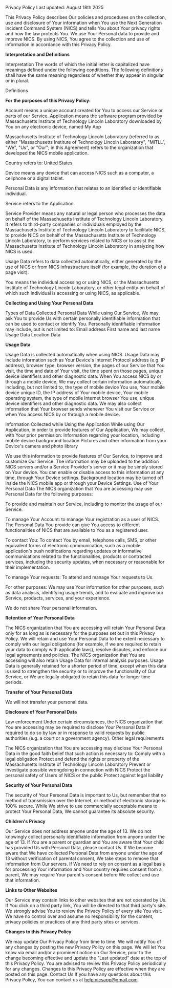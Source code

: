 Privacy Policy
Last updated: August 18th 2025

This Privacy Policy describes Our policies and procedures on the collection, use and disclosure of Your information when You use the Next Generation Incident Command System (NICS) and tells You about Your privacy rights and how the law protects You.
We use Your Personal data to provide and improve NICS. By using NICS, You agree to the collection and use of information in accordance with this Privacy Policy.

**Interpretation and Definitions**

Interpretation
The words of which the initial letter is capitalized have meanings defined under the following conditions. The following definitions shall have the same meaning regardless of whether they appear in singular or in plural.

Definitions

**For the purposes of this Privacy Policy:**

Account means a unique account created for You to access our Service or parts of our Service.
Application means the software program provided by Massachusetts Institute of Technology Lincoln Laboratory downloaded by You on any electronic device, named My App

Massachusetts Institute of Technology Lincoln Laboratory (referred to as either "Massachusetts Institute of Technology Lincoln Laboratory", "MITLL", "We", "Us", or "Our"; in this Agreement) refers to the organization that developed the NICS mobile application.

Country refers to: United States

Device means any device that can access NICS such as a computer, a cellphone or a digital tablet.

Personal Data is any information that relates to an identified or identifiable individual.

Service refers to the Application.

Service Provider means any natural or legal person who processes the data on behalf of the Massachusetts Institute of Technology Lincoln Laboratory. It refers to third-party companies or individuals employed by the Massachusetts Institute of Technology Lincoln Laboratory to facilitate NICS, to provide NICS on behalf of the Massachusetts Institute of Technology Lincoln Laboratory, to perform services related to NICS or to assist the Massachusetts Institute of Technology Lincoln Laboratory in analyzing how NICS is used.

Usage Data refers to data collected automatically, either generated by the use of NICS or from NICS infrastructure itself (for example, the duration of a page visit).

You means the individual accessing or using NICS, or the Massachusetts Institute of Technology Lincoln Laboratory, or other legal entity on behalf of which such individual is accessing or using NICS, as applicable.

**Collecting and Using Your Personal Data**

Types of Data Collected
Personal Data
While using Our Service, We may ask You to provide Us with certain personally identifiable information that can be used to contact or identify You. Personally identifiable information may include, but is not limited to:
  Email address
  First name and last name
  Usage Data
  Location Data

**Usage Data**

Usage Data is collected automatically when using NICS.
Usage Data may include information such as Your Device's Internet Protocol address (e.g. IP address), browser type, browser version, the pages of our Service that You visit, the time and date of Your visit, the time spent on those pages, unique device identifiers and other diagnostic data.
When You access NICS by or through a mobile device, We may collect certain information automatically, including, but not limited to, the type of mobile device You use, Your mobile device unique ID, the IP address of Your mobile device, Your mobile operating system, the type of mobile Internet browser You use, unique device identifiers and other diagnostic data.
We may also collect information that Your browser sends whenever You visit our Service or when You access NICS by or through a mobile device.

Information Collected while Using the Application
While using Our Application, in order to provide features of Our Application, We may collect, with Your prior permission:
  Information regarding your location, including mobile device background location
  Pictures and other information from your Device's camera and photo library

We use this information to provide features of Our Service, to improve and customize Our Service. The information may be uploaded to the addition NICS servers and/or a Service Provider's server or it may be simply stored on Your device.
You can enable or disable access to this information at any time, through Your Device settings. Background location may be turned off inside the NICS mobile app or through your Device Settings.
Use of Your Personal Data
The NICS organization that You are accessing may use Personal Data for the following purposes:

To provide and maintain our Service, including to monitor the usage of our Service.

To manage Your Account: to manage Your registration as a user of NICS. The Personal Data You provide can give You access to different functionalities of NICS that are available to You as a registered user.

To contact You: To contact You by email, telephone calls, SMS, or other equivalent forms of electronic communication, such as a mobile application's push notifications regarding updates or informative communications related to the functionalities, products or contracted services, including the security updates, when necessary or reasonable for their implementation.

To manage Your requests: To attend and manage Your requests to Us.

For other purposes: We may use Your information for other purposes, such as data analysis, identifying usage trends, and to evaluate and improve our Service, products, services, and your experience.

We do not share Your personal information.

**Retention of Your Personal Data**

The NICS organization that You are accessing will retain Your Personal Data only for as long as is necessary for the purposes set out in this Privacy Policy. We will retain and use Your Personal Data to the extent necessary to comply with our legal obligations (for example, if we are required to retain your data to comply with applicable laws), resolve disputes, and enforce our legal agreements and policies.
The NICS organization that You are accessing will also retain Usage Data for internal analysis purposes. Usage Data is generally retained for a shorter period of time, except when this data is used to strengthen the security or to improve the functionality of Our Service, or We are legally obligated to retain this data for longer time periods.

**Transfer of Your Personal Data**

We will not transfer your personal data.

**Disclosure of Your Personal Data**

Law enforcement
Under certain circumstances, the NICS organization that You are accessing may be required to disclose Your Personal Data if required to do so by law or in response to valid requests by public authorities (e.g. a court or a government agency).
Other legal requirements

The NICS organization that You are accessing may disclose Your Personal Data in the good faith belief that such action is necessary to:
Comply with a legal obligation
Protect and defend the rights or property of the Massachusetts Institute of Technology Lincoln Laboratory
Prevent or investigate possible wrongdoing in connection with NICS
Protect the personal safety of Users of NICS or the public
Protect against legal liability

**Security of Your Personal Data**

The security of Your Personal Data is important to Us, but remember that no method of transmission over the Internet, or method of electronic storage is 100% secure. While We strive to use commercially acceptable means to protect Your Personal Data, We cannot guarantee its absolute security.

**Children's Privacy**

Our Service does not address anyone under the age of 13. We do not knowingly collect personally identifiable information from anyone under the age of 13. If You are a parent or guardian and You are aware that Your child has provided Us with Personal Data, please contact Us. If We become aware that We have collected Personal Data from anyone under the age of 13 without verification of parental consent, We take steps to remove that information from Our servers.
If We need to rely on consent as a legal basis for processing Your information and Your country requires consent from a parent, We may require Your parent's consent before We collect and use that information.

**Links to Other Websites**

Our Service may contain links to other websites that are not operated by Us. If You click on a third party link, You will be directed to that third party's site. We strongly advise You to review the Privacy Policy of every site You visit.
We have no control over and assume no responsibility for the content, privacy policies or practices of any third party sites or services.

**Changes to this Privacy Policy**

We may update Our Privacy Policy from time to time. We will notify You of any changes by posting the new Privacy Policy on this page.
We will let You know via email and/or a prominent notice on Our Service, prior to the change becoming effective and update the "Last updated" date at the top of this Privacy Policy.
You are advised to review this Privacy Policy periodically for any changes. Changes to this Privacy Policy are effective when they are posted on this page.
Contact Us
If you have any questions about this Privacy Policy, You can contact us at help.nicsapp@gmail.com
